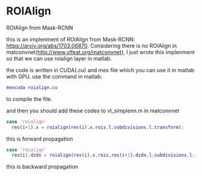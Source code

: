 # ROIAlign
ROIAlign from Mask-RCNN 

this is an implenment of ROIAlign from Mask-RCNN: https://arxiv.org/abs/1703.06870.
Considering there is no ROIAlign in matconvnet(http://www.vlfeat.org/matconvnet),
I just wrote this implenment so that we can use roialign layer in matlab.

the code is written in CUDA(.cu) and mex file which you can use it in matlab with GPU.
use the command in matlab:
```matlab
mexcuda roialign.cu
```
to compile the file.

and then you should add these codes to vl_simplenn.m in matconvnet

```matlab
case 'roialign'
  res(i+1).x = roialign(res(i).x,rois,l.subdivisions,l.transform);
```
this is forward propagation

```matlab
case 'roialign'
  res(i).dzdx = roialign(res(i).x,rois,res(i+1).dzdx,l.subdivisions,l.transform);
  ```
this is backward propagation
